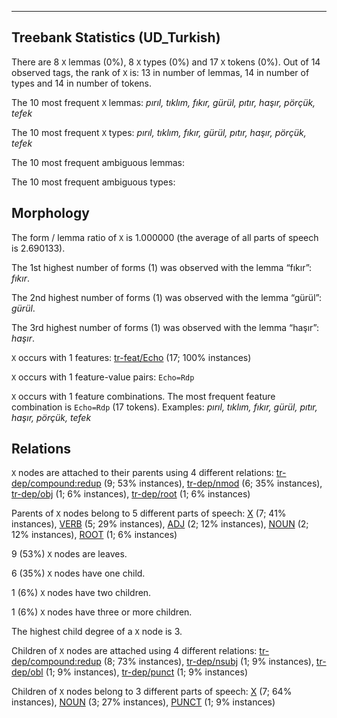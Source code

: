 

--------------------------------------------------------------------------------

## Treebank Statistics (UD_Turkish)

There are 8 `X` lemmas (0%), 8 `X` types (0%) and 17 `X` tokens (0%).
Out of 14 observed tags, the rank of `X` is: 13 in number of lemmas, 14 in number of types and 14 in number of tokens.

The 10 most frequent `X` lemmas: <em>pırıl, tıklım, fıkır, gürül, pıtır, haşır, pörçük, tefek</em>

The 10 most frequent `X` types:  <em>pırıl, tıklım, fıkır, gürül, pıtır, haşır, pörçük, tefek</em>

The 10 most frequent ambiguous lemmas: 

The 10 most frequent ambiguous types:  



## Morphology

The form / lemma ratio of `X` is 1.000000 (the average of all parts of speech is 2.690133).

The 1st highest number of forms (1) was observed with the lemma “fıkır”: <em>fıkır</em>.

The 2nd highest number of forms (1) was observed with the lemma “gürül”: <em>gürül</em>.

The 3rd highest number of forms (1) was observed with the lemma “haşır”: <em>haşır</em>.

`X` occurs with 1 features: [tr-feat/Echo]() (17; 100% instances)

`X` occurs with 1 feature-value pairs: `Echo=Rdp`

`X` occurs with 1 feature combinations.
The most frequent feature combination is `Echo=Rdp` (17 tokens).
Examples: <em>pırıl, tıklım, fıkır, gürül, pıtır, haşır, pörçük, tefek</em>


## Relations

`X` nodes are attached to their parents using 4 different relations: [tr-dep/compound:redup]() (9; 53% instances), [tr-dep/nmod]() (6; 35% instances), [tr-dep/obj]() (1; 6% instances), [tr-dep/root]() (1; 6% instances)

Parents of `X` nodes belong to 5 different parts of speech: [X]() (7; 41% instances), [VERB]() (5; 29% instances), [ADJ]() (2; 12% instances), [NOUN]() (2; 12% instances), [ROOT]() (1; 6% instances)

9 (53%) `X` nodes are leaves.

6 (35%) `X` nodes have one child.

1 (6%) `X` nodes have two children.

1 (6%) `X` nodes have three or more children.

The highest child degree of a `X` node is 3.

Children of `X` nodes are attached using 4 different relations: [tr-dep/compound:redup]() (8; 73% instances), [tr-dep/nsubj]() (1; 9% instances), [tr-dep/obl]() (1; 9% instances), [tr-dep/punct]() (1; 9% instances)

Children of `X` nodes belong to 3 different parts of speech: [X]() (7; 64% instances), [NOUN]() (3; 27% instances), [PUNCT]() (1; 9% instances)

